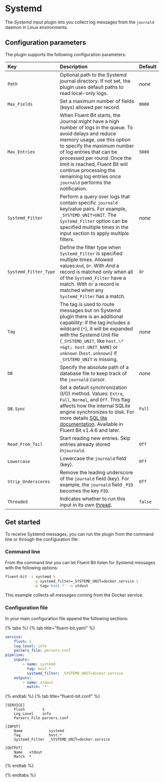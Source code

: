 # Systemd

The _Systemd_ input plugin lets you collect log messages from the `journald` daemon in Linux environments.

## Configuration parameters

The plugin supports the following configuration parameters:

| Key | Description | Default |
| :--- | :--- | :--- |
| `Path` | Optional path to the Systemd journal directory. If not set, the plugin uses default paths to read local-only logs. | _none_ |
| `Max_Fields` | Set a maximum number of fields (keys) allowed per record. | `8000` |
| `Max_Entries` | When Fluent Bit starts, the Journal might have a high number of logs in the queue. To avoid delays and reduce memory usage, use this option to specify the maximum number of log entries that can be processed per round. Once the limit is reached, Fluent Bit will continue processing the remaining log entries once `journald` performs the notification. | `5000` |
| `Systemd_Filter` | Perform a query over logs that contain specific `journald` key/value pairs. For example, `_SYSTEMD_UNIT=UNIT`. The `Systemd_Filter` option can be specified multiple times in the input section to apply multiple filters. | _none_ |
| `Systemd_Filter_Type` | Define the filter type when `Systemd_Filter` is specified multiple times. Allowed values:`And`, `Or`. With _And_ a record is matched only when all of the `Systemd_Filter` have a match. With `Or` a record is matched when any `Systemd_Filter` has a match. | `Or` |
| `Tag` | The tag is used to route messages but on Systemd plugin there is an additional capability: if the tag includes a wildcard (`*`), it will be expanded with the Systemd Unit file (`_SYSTEMD_UNIT`, like `host.\* =&gt; host.UNIT_NAME`) or `unknown` (`host.unknown`) if `_SYSTEMD_UNIT` is missing. | _none_ |
| `DB` | Specify the absolute path of a database file to keep track of the `journald` cursor. | _none_ |
| `DB.Sync` | Set a default synchronization (I/O) method. Values: `Extra`, `Full`, `Normal`, and `Off`. This flag affects how the internal SQLite engine synchronizes to disk. For more details [SQL lite documentation](https://www.sqlite.org/pragma.html#pragma_synchronous). Available in Fluent Bit v1.4.6 and later. | `Full` |
| `Read_From_Tail` | Start reading new entries. Skip entries already stored in`journald`. | `Off` |
| `Lowercase` | Lowercase the `journald` field (key). | `Off` |
| `Strip_Underscores` | Remove the leading underscore of the `journald` field (key). For example, the `journald` field `_PID` becomes the key `PID`. | `Off` |
| `Threaded` | Indicates whether to run this input in its own [thread](../../administration/multithreading.md#inputs). | `false` |

## Get started

To receive Systemd messages, you can run the plugin from the command line or through the configuration file:

### Command line

From the command line you can let Fluent Bit listen for Systemd messages with the following options:

```bash
fluent-bit -i systemd \
             -p systemd_filter=_SYSTEMD_UNIT=docker.service \
             -p tag='host.*' -o stdout
```

This example collects all messages coming from the Docker service.

### Configuration file

In your main configuration file append the following sections:

{% tabs %}
{% tab title="fluent-bit.yaml" %}

```yaml
service:
    flush: 1
    log_level: info
    parsers_file: parsers.conf
pipeline:
    inputs:
        - name: systemd
          tag: host.*
          systemd_filter: _SYSTEMD_UNIT=docker.service
    outputs:
        - name: stdout
          match: '*'
```

{% endtab %}
{% tab title="fluent-bit.conf" %}

```text
[SERVICE]
    Flush        1
    Log_Level    info
    Parsers_File parsers.conf

[INPUT]
    Name            systemd
    Tag             host.*
    Systemd_Filter  _SYSTEMD_UNIT=docker.service

[OUTPUT]
    Name   stdout
    Match  *
```

{% endtab %}

{% endtabs %}
